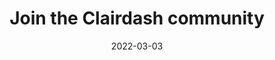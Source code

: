 ---
title: "Join the Clairdash community"
description: "Stay up-to-date on all the Clairdash community platforms (Discord, GitHub, Twitter), news, events, showcases, and more."
type: community
layout: single
date: 2022-03-03
images: ["/homepage-meta.png"]
---